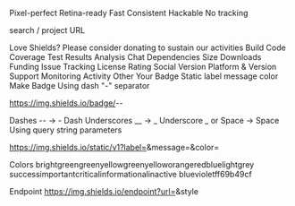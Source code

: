 Pixel-perfect   Retina-ready   Fast   Consistent   Hackable   No tracking

search / project URL

Love Shields? Please consider donating to sustain our activities
Build
Code Coverage
Test Results
Analysis
Chat
Dependencies
Size
Downloads
Funding
Issue Tracking
License
Rating
Social
Version
Platform & Version Support
Monitoring
Activity
Other
Your Badge
Static
label
message
color
Make Badge
Using dash "-" separator

https://img.shields.io/badge/<LABEL>-<MESSAGE>-<COLOR>

Dashes --	→	- Dash
Underscores __	→	_ Underscore
_ or Space  	→	  Space
Using query string parameters

https://img.shields.io/static/v1?label=<LABEL>&message=<MESSAGE>&color=<COLOR>

Colors
brightgreengreenyellowgreenyelloworangeredbluelightgrey
successimportantcriticalinformationalinactive
bluevioletff69b49cf

Endpoint
https://img.shields.io/endpoint?url=<URL>&style<STYLE>

Create badges from your own JSON endpoint.

Dynamic

data type
 
label
data url
query
color
prefix
suffix
Make Badge
https://img.shields.io/badge/dynamic/json?url=<URL>&label=<LABEL>&query=<$.DATA.SUBDATA>&color=<COLOR>&prefix=<PREFIX>&suffix=<SUFFIX>

https://img.shields.io/badge/dynamic/xml?url=<URL>&label=<LABEL>&query=<//data/subdata>&color=<COLOR>&prefix=<PREFIX>&suffix=<SUFFIX>

https://img.shields.io/badge/dynamic/yaml?url=<URL>&label=<LABEL>&query=<$.DATA.SUBDATA>&color=<COLOR>&prefix=<PREFIX>&suffix=<SUFFIX>

Styles
The following styles are available. Flat is the default. Examples are shown with an optional logo:

?style=plastic&logo=appveyor	plastic
?style=flat&logo=appveyor	flat
?style=flat-square&logo=appveyor	flat-square
?style=for-the-badge&logo=appveyor	for-the-badge
?style=social&logo=appveyor	social
Here are a few other parameters you can use: (connecting several with "&" is possible)

?label=healthinesses	Override the default left-hand-side text (URL-Encoding needed for spaces or special characters!)
?logo=appveyor	Insert one of the named logos from (bitcoin, dependabot, gitlab, npm, paypal, serverfault, stackexchange, superuser, telegram, travis) or simple-icons. Simple-icons are referenced using icon slugs which can be found on the simple-icons site or in the slugs.md file in the simple-icons repository.
?logo=data:image/png;base64,…	Insert custom logo image (≥ 14px high). There is a limit on the total size of request headers we can accept (8192 bytes). From a practical perspective, this means the base64-encoded image text is limited to somewhere slightly under 8192 bytes depending on the rest of the request header.
?logoColor=violet	Set the color of the logo (hex, rgb, rgba, hsl, hsla and css named colors supported). Supported for named logos but not for custom logos.
?logoWidth=40	Set the horizontal space to give to the logo
?link=http://left&link=http://right	Specify what clicking on the left/right of a badge should do. Note that this only works when integrating your badge in an<object> HTML tag, but not an<img> tag or a markup language.
?labelColor=abcdef	Set background of the left part (hex, rgb, rgba, hsl, hsla and css named colors supported). The legacy name "colorA" is also supported.
?color=fedcba	Set background of the right part (hex, rgb, rgba, hsl, hsla and css named colors supported). The legacy name "colorB" is also supported.
?cacheSeconds=3600	Set the HTTP cache lifetime (rules are applied to infer a default value on a per-badge basis, any values specified below the default will be ignored). The legacy name "maxAge" is also supported.
